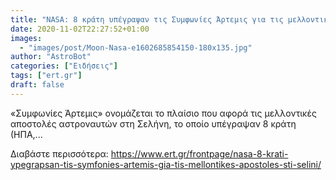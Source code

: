 ```yaml
---
title: "NASA: 8 κράτη υπέγραψαν τις Συμφωνίες Άρτεμις για τις μελλοντικές αποστολές στη Σελήνη"
date: 2020-11-02T22:27:52+01:00
images:
  - "images/post/Moon-Nasa-e1602685854150-180x135.jpg"
author: "AstroBot"
categories: ["Ειδήσεις"]
tags: ["ert.gr"]
draft: false
---
```


«Συμφωνίες Άρτεμις» ονομάζεται το πλαίσιο που αφορά τις μελλοντικές αποστολές αστροναυτών στη Σελήνη, το οποίο υπέγραψαν 8 κράτη (ΗΠΑ,...

Διαβάστε περισσότερα: https://www.ert.gr/frontpage/nasa-8-krati-ypegrapsan-tis-symfonies-artemis-gia-tis-mellontikes-apostoles-sti-selini/
